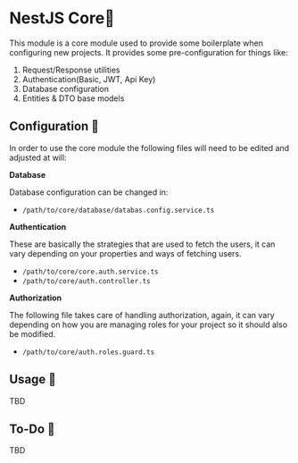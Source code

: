 # NestJS Core💠

This module is a core module used to provide some boilerplate when configuring new projects. It provides some pre-configuration for things like:

1. Request/Response utilities
2. Authentication(Basic, JWT, Api Key)
3. Database configuration
4. Entities & DTO base models

## Configuration 🔧

In order to use the core module the following files will need to be edited and adjusted at will:

**Database**

Database configuration can be changed in:

- `/path/to/core/database/databas.config.service.ts`

**Authentication**

These are basically the strategies that are used to fetch the users, it can vary depending on your properties and ways of fetching users.

- `/path/to/core/core.auth.service.ts`
- `/path/to/core/auth.controller.ts`

**Authorization**

The following file takes care of handling authorization, again, it can vary depending on how you are managing roles for your project so it should also be modified.

- `/path/to/core/auth.roles.guard.ts`

## Usage 🥋

TBD

## To-Do 📃

TBD
